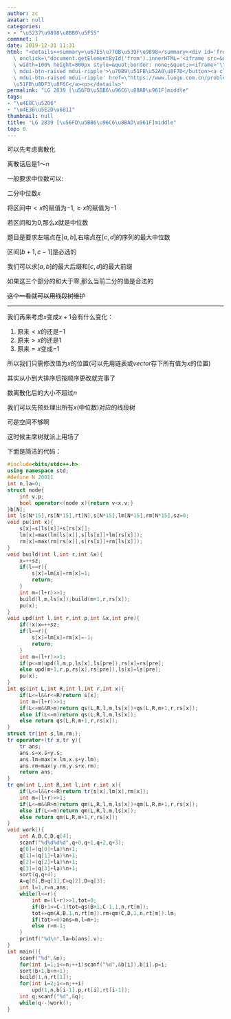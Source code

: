 ```yaml
---
author: zc
avatar: null
categories:
- - "\u5237\u9898\u8BB0\u5F55"
commnet: 1
date: 2019-12-31 11:31
html: "<details><summary>\u67E5\u770B\u539F\u9898</summary><div id='from'></div><p><button\
  \ onclick=\"document.getElementById('from').innerHTML='<iframe src=&quot;https://www.luogu.com.cn/problem/P2839&quot;\
  \ width=100% height=800px style=&quot;border: none;&quot;><iframe>'\" class='mdui-btn\
  \ mdui-btn-raised mdui-ripple'>\u70B9\u51FB\u52A0\u8F7D</button><a class='mdui-btn\
  \ mdui-btn-raised mdui-ripple' href=\"https://www.luogu.com.cn/problem/P2839\" target='_blank'>\u70B9\
  \u51FB\u8DF3\u8F6C</a><p></details>"
permalink: "LG 2839 [\u56FD\u5BB6\u96C6\u8BAD\u961F]middle"
tags:
- "\u4E8C\u5206"
- "\u4E3B\u5E2D\u6811"
thumbnail: null
title: "LG 2839 [\u56FD\u5BB6\u96C6\u8BAD\u961F]middle"
top: 0
---
```

可以先考虑离散化

离散话后是$1～n$

一般要求中位数可以:

二分中位数$x$

将区间中$<x$的赋值为$-1$,$\ge x$的赋值为$-1$

若区间和为$0$,那么$x$就是中位数

题目是要求左端点在$[a,b]$,右端点在$[c,d]$的序列的最大中位数

区间$[b+1,c-1]$是必选的

我们可以求$[a,b]$的最大后缀和$[c,d]$的最大前缀

如果这三个部分的和大于零,那么当前二分的值是合法的

~~这个一看就可以用线段树维护~~

---

我们再来考虑$x$变成$x+1$会有什么变化：

1. 原来$<x$的还是$-1$
2. 原来$>x$的还是$1$
3. 原来$=x$变成$-1$

所以我们只需修改值为$x$的位置(可以先用链表或$vector$存下所有值为$x$的位置)

其实从小到大排序后按顺序更改就完事了

数离散化后的大小不超过$n$

我们可以先预处理出所有$x$(中位数)对应的线段树

可是空间不够啊

这时候主席树就派上用场了

下面是简洁的代码：

```cpp
#include<bits/stdc++.h>
using namespace std;
#define N 20011
int n,la=0;
struct node{
    int v,p;
    bool operator<(node x){return v<x.v;}
}b[N];
int ls[N*15],rs[N*15],rt[N],s[N*15],lm[N*15],rm[N*15],sz=0;
void pu(int x){
    s[x]=s[ls[x]]+s[rs[x]];
    lm[x]=max(lm[ls[x]],s[ls[x]]+lm[rs[x]]);
    rm[x]=max(rm[rs[x]],s[rs[x]]+rm[ls[x]]);
}
void build(int l,int r,int &x){
    x=++sz;
    if(l==r){
        s[x]=lm[x]=rm[x]=1;
        return;
    }
    int m=(l+r)>>1;
    build(l,m,ls[x]);build(m+1,r,rs[x]);
    pu(x);
}
void upd(int l,int r,int p,int &x,int pre){
    if(!x)x=++sz;
    if(l==r){
        s[x]=lm[x]=rm[x]=-1;
        return;
    }
    int m=(l+r)>>1;
    if(p<=m)upd(l,m,p,ls[x],ls[pre]),rs[x]=rs[pre];
    else upd(m+1,r,p,rs[x],rs[pre]),ls[x]=ls[pre];
    pu(x);
}
int qs(int L,int R,int l,int r,int x){
    if(L<=l&&r<=R)return s[x];
    int m=(l+r)>>1;
    if(L<=m&&R>m)return qs(L,R,l,m,ls[x])+qs(L,R,m+1,r,rs[x]);
    else if(L<=m)return qs(L,R,l,m,ls[x]);
    else return qs(L,R,m+1,r,rs[x]);
}
struct tr{int s,lm,rm;};
tr operator+(tr x,tr y){
    tr ans;
    ans.s=x.s+y.s;
    ans.lm=max(x.lm,x.s+y.lm);
    ans.rm=max(y.rm,y.s+x.rm);
    return ans;
}
tr qm(int L,int R,int l,int r,int x){
    if(L<=l&&r<=R)return tr{s[x],lm[x],rm[x]};
    int m=(l+r)>>1;
    if(L<=m&&R>m)return qm(L,R,l,m,ls[x])+qm(L,R,m+1,r,rs[x]);
    else if(L<=m)return qm(L,R,l,m,ls[x]);
    else return qm(L,R,m+1,r,rs[x]);
}
void work(){
    int A,B,C,D,q[4];
    scanf("%d%d%d%d",q+0,q+1,q+2,q+3);
    q[0]=(q[0]+la)%n+1;
    q[1]=(q[1]+la)%n+1;
    q[2]=(q[2]+la)%n+1;
    q[3]=(q[3]+la)%n+1;
    sort(q,q+4);
    A=q[0],B=q[1],C=q[2],D=q[3];
    int l=1,r=n,ans;
    while(l<=r){
        int m=(l+r)>>1,tot=0;
        if(B+1<=C-1)tot=qs(B+1,C-1,1,n,rt[m]);
        tot+=qm(A,B,1,n,rt[m]).rm+qm(C,D,1,n,rt[m]).lm;
        if(tot>=0)ans=m,l=m+1;
        else r=m-1;
    }
    printf("%d\n",la=b[ans].v);
}
int main(){
    scanf("%d",&n);
    for(int i=1;i<=n;++i)scanf("%d",&b[i]),b[i].p=i;
    sort(b+1,b+n+1);
    build(1,n,rt[1]);
    for(int i=2;i<=n;++i)
        upd(1,n,b[i-1].p,rt[i],rt[i-1]);
    int q;scanf("%d",&q);
    while(q--)work();
}
```
